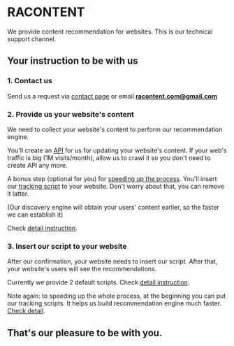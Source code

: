 # RACONTENT

We provide content recommendation for websites. This is our technical support channel.

## Your instruction to be with us

### 1. Contact us

Send us a request via [contact page](https://racontent.com/contact/) or email **racontent.com@gmail.com**

### 2. Provide us your website's content

We need to collect your website's content to perform our recommendation engine.

You'll create an [API](https://github.com/datanee/racontent/wiki/Website-provides-content#content-api) for us for updating your website's content. If your web's traffic is big (1M visits/month), allow us to crawl it so you don't need to create API any more.

A bonus step (optional for you) for [speeding up the process](https://github.com/datanee/racontent/wiki/Speeding-up-the-process). You'll insert our [tracking script](https://github.com/datanee/racontent/wiki/Speeding-up-the-process#tracking-scripts) to your website. Don't worry about that, you can remove it latter.

(Our discovery engine will obtain your users' content earlier, so the faster we can establish it)

Check [detail instruction](https://github.com/datanee/racontent/wiki/Website-provides-content).

### 3. Insert our script to your website

After our confirmation, your website needs to insert our script. After that, your website's users will see the recommendations.

Currently we provide 2 default scripts. Check [detail instruction](https://github.com/datanee/racontent/wiki/Widgets).

Note again: to speeding up the whole process, at the beginning you can put our tracking scripts. It helps us build recommendation engine much faster. [Check detail](https://github.com/datanee/racontent/wiki/Speeding-up-the-process).

## That's our pleasure to be with you.
